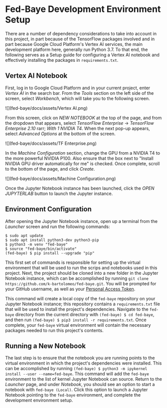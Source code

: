 # Fed-Baye Development Environment Setup

There are a number of dependency considerations to take into account in this project, in part because of the TensorFlow packages involved and in part because Google Cloud Platform's Vertex AI services, the main development platform here, generally run Python 3.7. To that end, the following serves as a Setup guide for configuring a Vertex AI notebook and effectively installing the packages in `requirements.txt`. 

## Vertex AI Notebook

First, log in to Google Cloud Platform and in your current project, enter <em>Vertex AI</em> in the search bar. From the <em>Tools</em> section on the left side of the screen, select <em>Workbench</em>, which will take you to the following screen.

![](fed-baye/docs/assets/Vertex AI.png)

From this screen, click on <em>NEW NOTEBOOK</em> at the top of the page, and from the dropdown that appears, select <em>TensorFlow Enterprise</em> &rarr; <em>TensorFlow Enterprise 2.10</em> rarr; <em>With 1 NVIDIA T4</em>. When the next pop-up appears, select <em>Advanced Options</em> at the bottom of the screen.

![](fed-baye/docs/assets/TF Enterprise.png)

In the <em>Machine Configuration</em> section, change the GPU from a NVIDIA T4 to the more powerful NVIDIA P100. Also ensure that the box next to "Install NVIDIA GPU driver automatically for me" is checked. Once complete, scroll to the bottom of the page, and click <em>Create</em>.

![](fed-baye/docs/assets/Machine Configuration.png)

Once the Jupyter Notebook instance has been launched, click the <em>OPEN JUPYTERLAB</em> button to launch the Jupyter instance.


## Environment Configuration

After opening the Jupyter Notebook instance, open up a terminal from the <em>Launcher</em> screen and run the following commands:

```
$ sudo apt update
$ sudo apt install python3-dev python3-pip
$ python3 -m venv "fed-baye"
$ source "fed-baye/bin/activate"
(fed-baye) $ pip install --upgrade "pip"
```

This first set of commands is responsible for setting up the virtual environment that will be used to run the scrips and notebooks used in this project. Next, the project should be cloned into a new folder in the Jupyter Notebook instance, which can be accomplished by running `git clone https://github.com/k-bartolomeo/fed-baye.git`. You will be prompted for your GitHub username, as well as your [Personal Access Token](https://docs.github.com/en/enterprise-server@3.4/authentication/keeping-your-account-and-data-secure/creating-a-personal-access-token).

This command will create a local copy of the `fed-baye` repository on your Jupyter Notebook instance; this repository contains a `requirements.txt` file that will be used to install the project's dependencies. Navigate to the `fed-baye` directory from the current directory with `(fed-baye) $ cd fed-baye`, and then run `(fed-baye) $ pip3 install -r requirements.txt`. Once complete, your `fed-baye` virtual environment will contain the necessary packages needed to run this project's contents.

## Running a New Notebook

The last step is to ensure that the notebook you are running points to the virtual environment in which the project's dependencies were installed. This can be accomplished by running `(fed-baye) $ python3 -m ipykernel install --user --name=fed-baye`. This command will add the `fed-baye` environment to the list of kernel Jupyter Notebook can source. Return to the <em>Launcher</em> page, and under <em>Notebook</em>, you should see an option to start a notebook with `fed-baye (Local)`. Click this option to launch a Jupyter Notebook pointing to the `fed-baye` environment, and complete the development environment setup. 